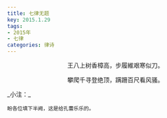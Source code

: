 ```yaml
---
title: 七律无题
key: 2015.1.29
tags: 
- 2015年 
- 七律
categories: 律诗
---
```


<p align="center">王八上树香樟高，步履維艰寒似刀。
</p>
<p align="center">攀爬千寻登绝顶，蹒跚百尺看风骚。
</p>
_小注：_

```
盼各位填下半阙，这是给孔蕾乐乐的。
```